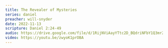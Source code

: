 ```yaml
---
title: The Revealer of Mysteries
series: daniel
preacher: will-snyder
date: 2022-11-13
scripture: Daniel 2:24-49
audio: https://drive.google.com/file/d/1RijNViAayYTtc2D_BQdriNFbY1Q3mr2Q/view
video: https://youtu.be/zwyoK1prOBA
---
```

